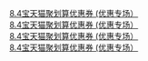   
[8.4宝天猫聚划算优惠券 (优惠专场）](http://www.dianyue.me/archives/529/va0o24d0e2qf4pay/)  
[8.4宝天猫聚划算优惠券 (优惠专场）](http://www.dianyue.me/archives/395/86eqwk9j8k6wl67p/)  
[8.4宝天猫聚划算优惠券 (优惠专场）](http://www.dianyue.me/archives/218/81qeujt4hv4zi3tp/)  
[8.4宝天猫聚划算优惠券 (优惠专场）](http://www.dianyue.me/archives/333/gz879o2hrz9k7mr6/)